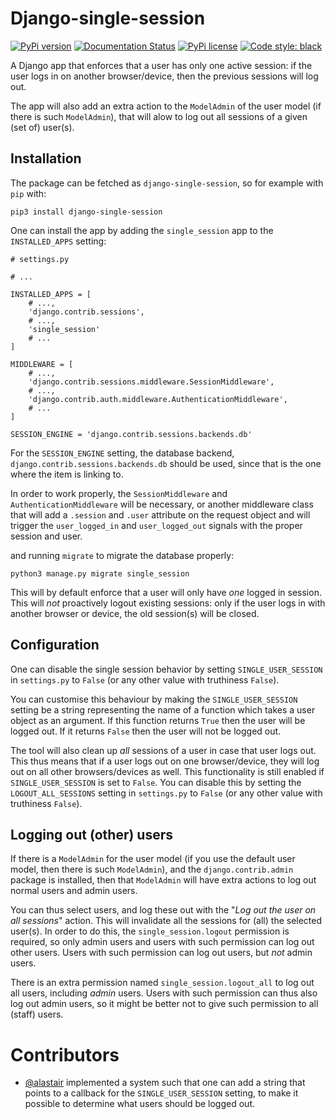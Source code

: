 # Django-single-session

[![PyPi version](https://badgen.net/pypi/v/django-single-session/)](https://pypi.python.org/pypi/django-single-session/)
[![Documentation Status](https://readthedocs.org/projects/django-single-session/badge/?version=latest)](http://django-single-session.readthedocs.io/?badge=latest)
[![PyPi license](https://badgen.net/pypi/license/django-single-session/)](https://pypi.python.org/pypi/django-single-session/)
[![Code style: black](https://img.shields.io/badge/code%20style-black-000000.svg)](https://github.com/psf/black)

A Django app that enforces that a user has only one active session: if the user logs in on another browser/device, then the previous sessions will log out.

The app will also add an extra action to the `ModelAdmin` of the user model (if there is such `ModelAdmin`), that will alow to log out all sessions of a given (set of) user(s).

## Installation

The package can be fetched as `django-single-session`, so for example with `pip` with:

```shell
pip3 install django-single-session
```

One can install the app by adding the `single_session` app to the `INSTALLED_APPS` setting:

```python3
# settings.py

# ...

INSTALLED_APPS = [
    # ...,
    'django.contrib.sessions',
    # ...,
    'single_session'
    # ...
]

MIDDLEWARE = [
    # ...,
    'django.contrib.sessions.middleware.SessionMiddleware',
    # ...,
    'django.contrib.auth.middleware.AuthenticationMiddleware',
    # ...
]

SESSION_ENGINE = 'django.contrib.sessions.backends.db'
```

For the `SESSION_ENGINE` setting, the database backend, `django.contrib.sessions.backends.db` should be used, since that is the one where the item is linking to.

In order to work properly, the `SessionMiddleware` and `AuthenticationMiddleware` will be necessary, or another middleware class that will add a `.session` and `.user` attribute on the
request object and will trigger the `user_logged_in` and `user_logged_out` signals with the proper session and user.

and running `migrate` to migrate the database properly:

```shell
python3 manage.py migrate single_session
```

This will by default enforce that a user will only have *one* logged in session. This will *not* proactively logout existing sessions: only if the user logs in with another browser or device,
the old session(s) will be closed.

## Configuration

One can disable the single session behavior by setting `SINGLE_USER_SESSION` in `settings.py` to `False` (or any other value with truthiness `False`).

You can customise this behaviour by making the `SINGLE_USER_SESSION` setting be a string representing the name of a function which takes a user object as an argument. If this function returns `True` then the user will be logged out. If it returns `False` then the user will not be logged out.

The tool will also clean up *all* sessions of a user in case that user logs out. This thus means that if a user logs out on one browser/device, they will log out on all other browsers/devices as well. This functionality is still enabled if `SINGLE_USER_SESSION` is set to `False`. You can disable this by setting the `LOGOUT_ALL_SESSIONS` setting in `settings.py` to `False` (or any other value with truthiness `False`).

## Logging out (other) users

If there is a `ModelAdmin` for the user model (if you use the default user model, then there is such `ModelAdmin`), and the `django.contrib.admin` package is installed,
then that `ModelAdmin` will have extra actions to log out normal users and admin users.

You can thus select users, and log these out with the "*Log out the user on all sessions*" action. This will invalidate all the sessions for (all) the selected user(s). In order to do this,
the `single_session.logout` permission is required, so only admin users and users with such permission can log out other users. Users with such permission can log out users, but
*not* admin users.

There is an extra permission named `single_session.logout_all` to log out all users, including *admin* users. Users with such permission can thus also log out admin users, so it
might be better not to give such permission to all (staff) users.

# Contributors

 - [@alastair](https://github.com/alastair) implemented a system such that one can add a string that points to a callback for the `SINGLE_USER_SESSION` setting, to make it possible to determine what users should be logged out.

